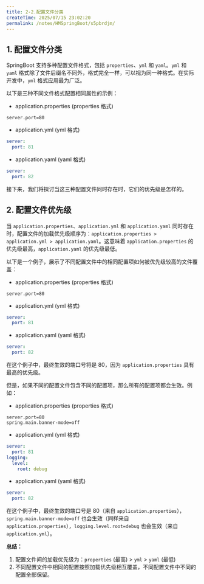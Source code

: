 ```yaml
---
title: 2-2.配置文件分类
createTime: 2025/07/15 23:02:20
permalink: /notes/HMSpringBoot/s5pbrdjm/
---
```

## 1. 配置文件分类

SpringBoot 支持多种配置文件格式，包括 `properties`、`yml` 和 `yaml`。`yml` 和 `yaml` 格式除了文件后缀名不同外，格式完全一样，可以视为同一种格式。在实际开发中，`yml` 格式应用最为广泛。

以下是三种不同文件格式配置相同属性的示例：

*   application.properties (properties 格式)

```properties
server.port=80
```

*   application.yml (yml 格式)

```yml
server:
  port: 81
```

*   application.yaml (yaml 格式)

```yaml
server:
  port: 82
```

接下来，我们将探讨当这三种配置文件同时存在时，它们的优先级是怎样的。

## 2. 配置文件优先级

当 `application.properties`、`application.yml` 和 `application.yaml` 同时存在时，配置文件的加载优先级顺序为：`application.properties > application.yml > application.yaml`。这意味着 `application.properties` 的优先级最高，`application.yaml` 的优先级最低。

以下是一个例子，展示了不同配置文件中的相同配置项如何被优先级较高的文件覆盖：

*   application.properties (properties 格式)

```properties
server.port=80
```

*   application.yml (yml 格式)

```yml
server:
  port: 81
```

*   application.yaml (yaml 格式)

```yaml
server:
  port: 82
```

在这个例子中，最终生效的端口号将是 80，因为 `application.properties` 具有最高的优先级。

但是，如果不同的配置文件包含不同的配置项，那么所有的配置项都会生效。例如：

*   application.properties (properties 格式)

```properties
server.port=80
spring.main.banner-mode=off
```

*   application.yml (yml 格式)

```yml
server:
  port: 81
logging: 
  level: 
    root: debug
```

*   application.yaml (yaml 格式)

```yaml
server:
  port: 82
```

在这个例子中，最终生效的端口号是 80（来自 `application.properties`），`spring.main.banner-mode=off` 也会生效（同样来自 `application.properties`），`logging.level.root=debug` 也会生效（来自 `application.yml`）。

**总结：**

1.  配置文件间的加载优先级为：`properties` (最高) > `yml` > `yaml` (最低)
2.  不同配置文件中相同的配置按照加载优先级相互覆盖，不同配置文件中不同的配置全部保留。
